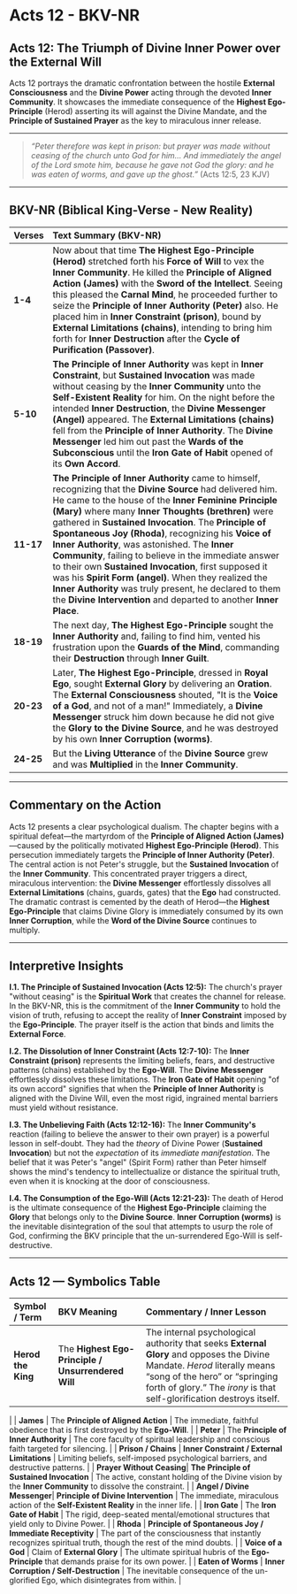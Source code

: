 # Acts 12 - BKV-NR



## **Acts 12: The Triumph of Divine Inner Power over the External Will**

Acts 12 portrays the dramatic confrontation between the hostile **External Consciousness** and the **Divine Power** acting through the devoted **Inner Community**. It showcases the immediate consequence of the **Highest Ego-Principle** (Herod) asserting its will against the Divine Mandate, and the **Principle of Sustained Prayer** as the key to miraculous inner release.

---

> *“Peter therefore was kept in prison: but prayer was made without ceasing of the church unto God for him... And immediately the angel of the Lord smote him, because he gave not God the glory: and he was eaten of worms, and gave up the ghost.”* (Acts 12:5, 23 KJV)

---

## **BKV-NR (Biblical King-Verse - New Reality)**

| Verses | Text Summary (BKV-NR) |
| :--- | :--- |
| **1-4** | Now about that time **The Highest Ego-Principle (Herod)** stretched forth his **Force of Will** to vex the **Inner Community**. He killed the **Principle of Aligned Action (James)** with the **Sword of the Intellect**. Seeing this pleased the **Carnal Mind**, he proceeded further to seize the **Principle of Inner Authority (Peter)** also. He placed him in **Inner Constraint (prison)**, bound by **External Limitations (chains)**, intending to bring him forth for **Inner Destruction** after the **Cycle of Purification (Passover)**. |
| **5-10** | **The Principle of Inner Authority** was kept in **Inner Constraint**, but **Sustained Invocation** was made without ceasing by the **Inner Community** unto the **Self-Existent Reality** for him. On the night before the intended **Inner Destruction**, the **Divine Messenger (Angel)** appeared. The **External Limitations (chains)** fell from the **Principle of Inner Authority**. The **Divine Messenger** led him out past the **Wards of the Subconscious** until the **Iron Gate of Habit** opened of its **Own Accord**. |
| **11-17** | **The Principle of Inner Authority** came to himself, recognizing that the **Divine Source** had delivered him. He came to the house of the **Inner Feminine Principle (Mary)** where many **Inner Thoughts (brethren)** were gathered in **Sustained Invocation**. The **Principle of Spontaneous Joy (Rhoda)**, recognizing his **Voice of Inner Authority**, was astonished. The **Inner Community**, failing to believe in the immediate answer to their own **Sustained Invocation**, first supposed it was his **Spirit Form (angel)**. When they realized the **Inner Authority** was truly present, he declared to them the **Divine Intervention** and departed to another **Inner Place**. |
| **18-19** | The next day, **The Highest Ego-Principle** sought the **Inner Authority** and, failing to find him, vented his frustration upon the **Guards of the Mind**, commanding their **Destruction** through **Inner Guilt**. |
| **20-23**| Later, **The Highest Ego-Principle**, dressed in **Royal Ego**, sought **External Glory** by delivering an **Oration**. The **External Consciousness** shouted, "It is the **Voice of a God**, and not of a man!" Immediately, a **Divine Messenger** struck him down because he did not give the **Glory to the Divine Source**, and he was destroyed by his own **Inner Corruption (worms)**. |
| **24-25** | But the **Living Utterance** of the **Divine Source** grew and was **Multiplied** in the **Inner Community**. |

---

## **Commentary on the Action**

Acts 12 presents a clear psychological dualism. The chapter begins with a spiritual defeat—the martyrdom of the **Principle of Aligned Action (James)**—caused by the politically motivated **Highest Ego-Principle (Herod)**. This persecution immediately targets the **Principle of Inner Authority (Peter)**. The central action is not Peter's struggle, but the **Sustained Invocation** of the **Inner Community**. This concentrated prayer triggers a direct, miraculous intervention: the **Divine Messenger** effortlessly dissolves all **External Limitations** (chains, guards, gates) that the **Ego** had constructed. The dramatic contrast is cemented by the death of Herod—the **Highest Ego-Principle** that claims Divine Glory is immediately consumed by its own **Inner Corruption**, while the **Word of the Divine Source** continues to multiply.

---

## **Interpretive Insights**

**I.1. The Principle of Sustained Invocation (Acts 12:5):** The church's prayer "without ceasing" is the **Spiritual Work** that creates the channel for release. In the BKV-NR, this is the commitment of the **Inner Community** to hold the vision of truth, refusing to accept the reality of **Inner Constraint** imposed by the **Ego-Principle**. The prayer itself is the action that binds and limits the **External Force**.

**I.2. The Dissolution of Inner Constraint (Acts 12:7-10):** The **Inner Constraint (prison)** represents the limiting beliefs, fears, and destructive patterns (chains) established by the **Ego-Will**. The **Divine Messenger** effortlessly dissolves these limitations. The **Iron Gate of Habit** opening "of its own accord" signifies that when the **Principle of Inner Authority** is aligned with the Divine Will, even the most rigid, ingrained mental barriers must yield without resistance.

**I.3. The Unbelieving Faith (Acts 12:12-16):** The **Inner Community's** reaction (failing to believe the answer to their own prayer) is a powerful lesson in self-doubt. They had the *theory* of Divine Power (**Sustained Invocation**) but not the *expectation* of its *immediate manifestation*. The belief that it was Peter's "angel" (Spirit Form) rather than Peter himself shows the mind's tendency to intellectualize or distance the spiritual truth, even when it is knocking at the door of consciousness.

**I.4. The Consumption of the Ego-Will (Acts 12:21-23):** The death of Herod is the ultimate consequence of the **Highest Ego-Principle** claiming the **Glory** that belongs only to the **Divine Source**. **Inner Corruption (worms)** is the inevitable disintegration of the soul that attempts to usurp the role of God, confirming the BKV principle that the un-surrendered Ego-Will is self-destructive.

---

## **Acts 12 — Symbolics Table**

| Symbol / Term | BKV Meaning | Commentary / Inner Lesson |
| :--- | :--- | :--- |
| **Herod the King** | The **Highest Ego-Principle / Unsurrendered Will** | The internal psychological authority that seeks **External Glory** and opposes the Divine Mandate. _Herod_ literally means “song of the hero” or “springing forth of glory.” The _irony_ is that self-glorification destroys itself.
|
| **James** | The **Principle of Aligned Action** | The immediate, faithful obedience that is first destroyed by the **Ego-Will**. |
| **Peter** | The **Principle of Inner Authority** | The core faculty of spiritual leadership and conscious faith targeted for silencing. |
| **Prison / Chains** | **Inner Constraint / External Limitations** | Limiting beliefs, self-imposed psychological barriers, and destructive patterns. |
| **Prayer Without Ceasing**| **The Principle of Sustained Invocation** | The active, constant holding of the Divine vision by the **Inner Community** to dissolve the constraint. |
| **Angel / Divine Messenger**| **Principle of Divine Intervention** | The immediate, miraculous action of the **Self-Existent Reality** in the inner life. |
| **Iron Gate** | The **Iron Gate of Habit** | The rigid, deep-seated mental/emotional structures that yield only to Divine Power. |
| **Rhoda** | **Principle of Spontaneous Joy / Immediate Receptivity** | The part of the consciousness that instantly recognizes spiritual truth, though the rest of the mind doubts. |
| **Voice of a God** | Claim of **External Glory** | The ultimate spiritual hubris of the **Ego-Principle** that demands praise for its own power. |
| **Eaten of Worms** | **Inner Corruption / Self-Destruction** | The inevitable consequence of the un-glorified Ego, which disintegrates from within. |






